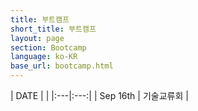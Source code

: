 ```yaml
---
title: 부트캠프 
short_title: 부트캠프
layout: page
section: Bootcamp
language: ko-KR
base_url: bootcamp.html
---
```



<span class="image fit"><img src="../images/F1TENTH/bootcamp.png" alt="" /></span>
<br>
| DATE | | 
|:---|:---:|
| Sep 16th | 기술교류회 |